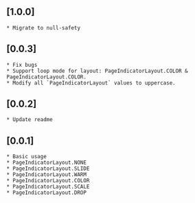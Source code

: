 ## [1.0.0]
    * Migrate to null-safety

## [0.0.3]
    * Fix bugs
    * Support loop mode for layout: PageIndicatorLayout.COLOR & PageIndicatorLayout.COLOR.
    * Modify all `PageIndicatorLayout` values to uppercase.

## [0.0.2]
    * Update readme 

## [0.0.1] 
    * Basic usage
    * PageIndicatorLayout.NONE
    * PageIndicatorLayout.SLIDE
    * PageIndicatorLayout.WARM
    * PageIndicatorLayout.COLOR
    * PageIndicatorLayout.SCALE
    * PageIndicatorLayout.DROP
    
